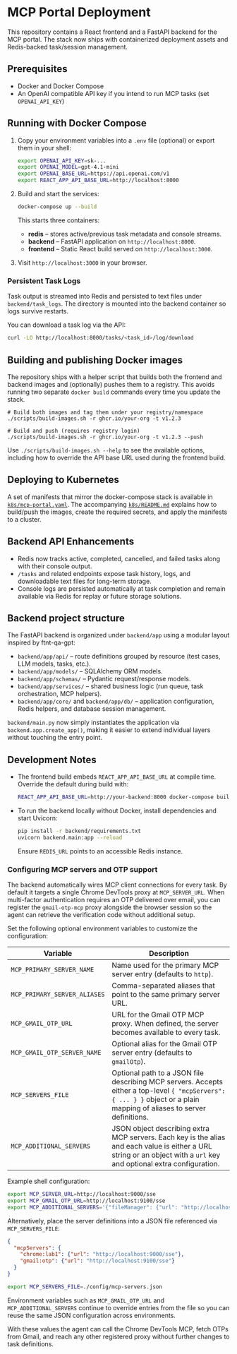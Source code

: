 # MCP Portal Deployment

This repository contains a React frontend and a FastAPI backend for the MCP portal. The stack now ships with containerized deployment assets and Redis-backed task/session management.

## Prerequisites

- Docker and Docker Compose
- An OpenAI compatible API key if you intend to run MCP tasks (set `OPENAI_API_KEY`)

## Running with Docker Compose

1. Copy your environment variables into a `.env` file (optional) or export them in your shell:

   ```bash
   export OPENAI_API_KEY=sk-...
   export OPENAI_MODEL=gpt-4.1-mini
   export OPENAI_BASE_URL=https://api.openai.com/v1
   export REACT_APP_API_BASE_URL=http://localhost:8000
   ```

2. Build and start the services:

   ```bash
   docker-compose up --build
   ```

   This starts three containers:

   - **redis** – stores active/previous task metadata and console streams.
   - **backend** – FastAPI application on `http://localhost:8000`.
   - **frontend** – Static React build served on `http://localhost:3000`.

3. Visit `http://localhost:3000` in your browser.

### Persistent Task Logs

Task output is streamed into Redis and persisted to text files under `backend/task_logs`. The directory is mounted into the backend container so logs survive restarts.

You can download a task log via the API:

```bash
curl -LO http://localhost:8000/tasks/<task_id>/log/download
```

## Building and publishing Docker images

The repository ships with a helper script that builds both the frontend and backend images and (optionally) pushes them to a registry. This avoids running two separate `docker build` commands every time you update the stack.

```
# Build both images and tag them under your registry/namespace
./scripts/build-images.sh -r ghcr.io/your-org -t v1.2.3

# Build and push (requires registry login)
./scripts/build-images.sh -r ghcr.io/your-org -t v1.2.3 --push
```

Use `./scripts/build-images.sh --help` to see the available options, including how to override the API base URL used during the frontend build.

## Deploying to Kubernetes

A set of manifests that mirror the docker-compose stack is available in [`k8s/mcp-portal.yaml`](k8s/mcp-portal.yaml). The accompanying [`k8s/README.md`](k8s/README.md) explains how to build/push the images, create the required secrets, and apply the manifests to a cluster.

## Backend API Enhancements

- Redis now tracks active, completed, cancelled, and failed tasks along with their console output.
- `/tasks` and related endpoints expose task history, logs, and downloadable text files for long-term storage.
- Console logs are persisted automatically at task completion and remain available via Redis for replay or future storage solutions.

## Backend project structure

The FastAPI backend is organized under `backend/app` using a modular layout inspired by ftnt-qa-gpt:

- `backend/app/api/` – route definitions grouped by resource (test cases, LLM models, tasks, etc.).
- `backend/app/models/` – SQLAlchemy ORM models.
- `backend/app/schemas/` – Pydantic request/response models.
- `backend/app/services/` – shared business logic (run queue, task orchestration, MCP helpers).
- `backend/app/core/` and `backend/app/db/` – application configuration, Redis helpers, and database session management.

`backend/main.py` now simply instantiates the application via `backend.app.create_app()`, making it easier to extend individual layers without touching the entry point.

## Development Notes

- The frontend build embeds `REACT_APP_API_BASE_URL` at compile time. Override the default during build with:

  ```bash
  REACT_APP_API_BASE_URL=http://your-backend:8000 docker-compose build frontend
  ```

- To run the backend locally without Docker, install dependencies and start Uvicorn:

  ```bash
  pip install -r backend/requirements.txt
  uvicorn backend.main:app --reload
  ```

  Ensure `REDIS_URL` points to an accessible Redis instance.

### Configuring MCP servers and OTP support

The backend automatically wires MCP client connections for every task. By default it targets a single Chrome DevTools proxy at
`MCP_SERVER_URL`. When multi-factor authentication requires an OTP delivered over email, you can register the
`gmail-otp-mcp` proxy alongside the browser session so the agent can retrieve the verification code without additional setup.

Set the following optional environment variables to customize the configuration:

| Variable | Description |
| --- | --- |
| `MCP_PRIMARY_SERVER_NAME` | Name used for the primary MCP server entry (defaults to `http`). |
| `MCP_PRIMARY_SERVER_ALIASES` | Comma-separated aliases that point to the same primary server URL. |
| `MCP_GMAIL_OTP_URL` | URL for the Gmail OTP MCP proxy. When defined, the server becomes available to every task. |
| `MCP_GMAIL_OTP_SERVER_NAME` | Optional alias for the Gmail OTP server entry (defaults to `gmailOtp`). |
| `MCP_SERVERS_FILE` | Optional path to a JSON file describing MCP servers. Accepts either a top-level `{ "mcpServers": { ... } }` object or a plain mapping of aliases to server definitions. |
| `MCP_ADDITIONAL_SERVERS` | JSON object describing extra MCP servers. Each key is the alias and each value is either a URL string or an object with a `url` key and optional extra configuration. |

Example shell configuration:

```bash
export MCP_SERVER_URL=http://localhost:9000/sse
export MCP_GMAIL_OTP_URL=http://localhost:9100/sse
export MCP_ADDITIONAL_SERVERS='{"fileManager": {"url": "http://localhost:9200/sse", "capabilities": ["fs"]}}'
```

Alternatively, place the server definitions into a JSON file referenced via `MCP_SERVERS_FILE`:

```json
{
  "mcpServers": {
    "chrome:lab1": {"url": "http://localhost:9000/sse"},
    "gmail:otp": {"url": "http://localhost:9100/sse"}
  }
}
```

```bash
export MCP_SERVERS_FILE=./config/mcp-servers.json
```

Environment variables such as `MCP_GMAIL_OTP_URL` and `MCP_ADDITIONAL_SERVERS` continue to override entries from the file so you can reuse the same JSON configuration across environments.

With these values the agent can call the Chrome DevTools MCP, fetch OTPs from Gmail, and reach any other registered proxy
without further changes to task definitions.

